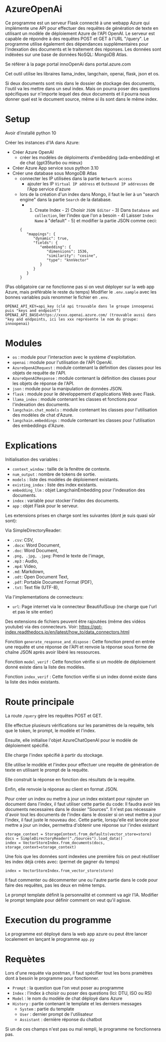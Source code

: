 # AzureOpenAi

Ce programme est un serveur Flask connecté à une webapp Azure qui implémente une API pour effectuer des requêtes de génération de texte en utilisant un modèle de déploiement Azure de l'API OpenAI. Le serveur est capable de répondre à des requêtes POST et GET à l'URL "/query". Le programme utilise également des dépendances supplémentaires pour l'indexation des documents et le traitement des réponses. Les données sont indéxées sur une base de données NoSQL: MongoDB Atlas.

Se référer à la page portal innoOpenAi dans portal.azure.com

Cet outil utilise les libraires llama_index, langchain, openai, flask, json et os.

Si deux documents sont mis dans le dossier de stockage des documents, l'outil va les mettre dans un seul index. Mais on pourra poser des questions spécifiques sur n'importe lequel des deux documents et il pourra nous donner quel est le document source, même si ils sont dans le même index.

# Setup

Avoir d’installé python 10

Créer les instances d'IA dans Azure:
   - Créer Azure OpenAI
      - créer les modèles de déploiments d'embedding (ada-embedding) et de chat (gpt35turbo ou mieux)
   - Créer Azure App service sous python 3.10
   - Créer une database sous MongoDB Atlas
      - connecter les IP utilisées dans la partie `Network access`
         - ajouter les IP `Virtual IP address` et `Outbound IP addresses` de l'App service d'azure
      - lors de la création d'un index dans Mongo, il faut le lier à un "search engine" dans la partie `Search` de la database.
         - 1) Create Index - 2) Choisir `JSON Editor` - 3) Dans `Database and collection`, lier l'index que l'on a besoin - 4) Laisser `Index Name` à "default" - 5) et modifier la partie JSON comme ceci:
         ```
         {
            "mappings": {
               "dynamic": true,
               "fields": {
                  "embedding": {
                     "dimensions": 1536,
                     "similarity": "cosine",
                     "type": "knnVector"
                  }
               }
            }
         }
         ```
   
(Pas obligatoire car ne fonctionne pas si on veut déployer sur la web app Azure, mais préférable le reste du temps)
Modifier le `.env.sample` avec les bonnes variables puis renommer le fichier en `.env`.
```
OPENAI_API_KEY=api_key (clé api trouvable dans le groupe innoopenai puis "keys and endpoint")
OPENAI_API_BASE=https://xxxx.openai.azure.com/ (trouvable aussi dans "key and endpoints, ici les xxx représente le nom du groupe: innoopenai)
```

# Modules

   - `os` : module pour l'interaction avec le système d'exploitation.
   - `openai` : module pour l'utilisation de l'API OpenAI.
   - `AzureOpenAIRequest` : module contenant la définition des classes pour les   objets de requête de l'API.
   - `AzureOpenAIResponse` : module contenant la définition des classes pour les objets de réponse de l'API.
   - `json` : module pour la manipulation de données JSON.
   - `flask` : module pour le développement d'applications Web avec Flask.
   - `llama_index` : module contenant les classes et fonctions pour l'indexation des documents.
   - `langchain.chat_models` : module contenant les classes pour l'utilisation des modèles de chat d'Azure.
   - `langchain.embeddings` : module contenant les classes pour l'utilisation des embeddings d'Azure.


# Explications

Initialisation des variables :

   - `context_window` : taille de la fenêtre de contexte.
   - `num_output` : nombre de tokens de sortie.
   - `models` : liste des modèles de déploiement existants.
   - `existing_index` : liste des index existants.
   - `embedding_llm` : objet LangchainEmbedding pour l'indexation des documents.
   - `index` : variable pour stocker l'index des documents.
   - `app` : objet Flask pour le serveur.

Les extensions prises en charge sont les suivantes (dont je suis quasi sûr sont):

   Via SimpleDirectoryReader:
   - `.csv`: CSV,
   - `.docx`: Word Document,
   - `.doc`: Word Document,
   - `.png, .jpg, .jpeg`: Prend le texte de l'image,
   - `.mp3` : Audio,
   - `.mp4`: Video,
   - `.md`: Markdown,
   - `.odt`: Open Document Text,
   - `.pdf`: Portable Document Format (PDF),
   - `.txt`: Text file (UTF-8),

   Via l'implementations de connecteurs:
   - `url`: Page internet via le connecteur BeautifulSoup (ne charge que l'url et pas le site entier)

   Des extensions de fichiers peuvent être rajoutées (même des vidéos youtube) via des connecteurs. Voir: https://gpt-index.readthedocs.io/en/latest/how_to/data_connectors.html

Fonction `generate_response_and_dispose` :
   Cette fonction prend en entrée une requête et une réponse de l'API et renvoie la réponse sous forme de chaîne JSON après avoir libéré les ressources.

Fonction `model_verif` :
   Cette fonction vérifie si un modèle de déploiement donné existe dans la liste des modèles.

Fonction `index_verif` :
   Cette fonction vérifie si un index donné existe dans la liste des index existants.

# Route principale

La route `/query` gère les requêtes POST et GET.

Elle effectue plusieurs vérifications sur les paramètres de la requête, tels que le token, le prompt, le modèle et l'index.

Ensuite, elle initialise l'objet AzureChatOpenAI pour le modèle de déploiement spécifié.

Elle charge l'index spécifié à partir du stockage.

Elle utilise le modèle et l'index pour effectuer une requête de génération de texte en utilisant le prompt de la requête.

Elle construit la réponse en fonction des résultats de la requête.

Enfin, elle renvoie la réponse au client en format JSON.

Pour créer un index ou mettre à jour un index existant pour rajouter un document dans l'index, il faut utiliser cette partie du code:
Il faudra avoir les documents necessaires dans le dossier "Sources". Il n'est pas nécessaire d'avoir tout les documents de l'index dans le dossier si on veut mettre a jour l'index, il faut juste le nouveau doc.
Cette partie, lorsqu'elle est lancée pour mettre a jour un index, permettra d'obtenir une réponse sur l'index existant
```shell
storage_context = StorageContext.from_defaults(vector_store=store)
docs = SimpleDirectoryReader("./Sources").load_data()
index = VectorStoreIndex.from_documents(docs, storage_context=storage_context)
```

Une fois que les données sont indexées une première fois on peut réutiliser les index déjà créés avec: (permet de gagner du temps)
```shell
index = VectorStoreIndex.from_vector_store(store)
```
Il faut commenter ou décommenter une ou l'autre partie dans le code pour faire des requêtes, pas les deux en même temps.

Le prompt template définit la personnalité et comment va agir l'IA.
Modifier le prompt template pour définir comment on veut qu'il agisse.

# Execution du programme

Le programme est déployé dans la web app azure ou peut être lancer localement en lançant le programme `app.py`

# Requètes

Lors d'une requète via postman, il faut spécifier tout les bons pramètres dont à besoin le programme pour fonctionner.

- `Prompt` : la question que l'on veut poser au programme
- `Index` : l'index à choisir ou poser des questions (Ici: DTU, ISO ou RS)
- `Model` : le nom du modèle de chat déployé dans Azure
- `History` : partie contenant le template et les derniers messages
   - `System` : partie du template
   - `User` : dernier prompt de l'utilisateur
   - `Assistant` : dernière réponse du chatbot

Si un de ces champs n'est pas ou mal rempli, le programme ne fonctionnera pas.
